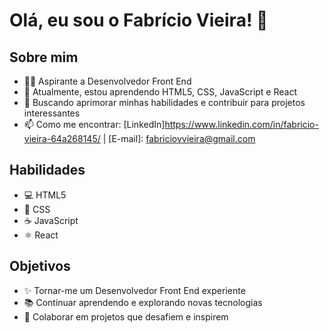 # Olá, eu sou o Fabrício Vieira! 👋

## Sobre mim
- 👨‍💻 Aspirante a Desenvolvedor Front End
- 🌱 Atualmente, estou aprendendo HTML5, CSS, JavaScript e React
- 🚀 Buscando aprimorar minhas habilidades e contribuir para projetos interessantes
- 📫 Como me encontrar: [LinkedIn]https://www.linkedin.com/in/fabricio-vieira-64a268145/ | [E-mail]: fabriciovvieira@gmail.com

## Habilidades
- 💻 HTML5
- 🎨 CSS
- ☕ JavaScript
- ⚛️ React

## Objetivos
- ✨ Tornar-me um Desenvolvedor Front End experiente
- 📚 Continuar aprendendo e explorando novas tecnologias
- 🤝 Colaborar em projetos que desafiem e inspirem

<!---
fabrciovvieira/fabrciovvieira é um ✨ repositório especial ✨
--->
